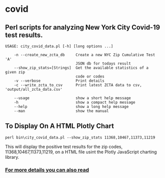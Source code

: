 # covid

## Perl scripts for analyzing New York City Covid-19 test results. 

```shell
USAGE: city_covid_data.pl [-h] [long options ...]

    -n --create_new_zcta_db     Create a new NYC Zip Cumulative Test 'A'
                                JSON db for todays result
    --show_zip_stats=[Strings]  Get the available statistics of a given zip
                                code or codes
    -v --verbose                Print details
    -c --write_zcta_to_csv      Print latest ZCTA data to csv, 'output/all_zcta_data.csv'

    --usage                     show a short help message
    -h                          show a compact help message
    --help                      show a long help message
    --man                       show the manual
```

## To Display On A HTML Plotly Chart

```shell
perl bin\city_covid_data.pl --show_zip_stats 11368,10467,11373,11219
```

This will display the positive test results for the zip codes, 11368,10467,11373,11219, on a HTML file usint the Plotly JavaScript charting library.

### [For more details you can also read](http://www.aibistin.com/?p=727 "My Blog")